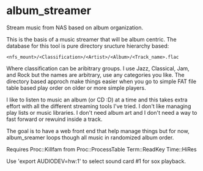 # album_streamer

Stream music from NAS based on album organization. 

This is the basis of a music streamer that will be album centric. The
database for this tool is pure directory sructure hierarchy based:

    <nfs_mount>/<Classification>/<Artist>/<Album>/<Track_name>.flac
    
Where classification can be aribitrary groups. I use Jazz, Classical,
Jam, and Rock but the names are arbitrary, use any categories you
like. The directory based approch make things easier when you go to
simple FAT file table based play order on older or more simple
players.

I like to listen to music an album (or CD :D) at a time and this takes
extra effort with all the different streaming tools I've tried. I
don't like managing play lists or music libraries. I don't need album
art and I don't need a way to fast forward or rewuind inside a
track.

The goal is to have a web front end that help manage things but
for now, album_sreamer loops though all music in randomized album
order.

Requires
   Proc::Killfam from Proc::ProcessTable
   Term::ReadKey
   Time::HiRes

Use 'export AUDIODEV=hw:1' to select sound card #1 for sox playback.


